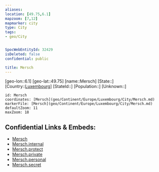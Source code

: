 ```yaml
---
aliases: 
location: [49.75,6.1]
mapzoom: [7,12] 
mapmarker: city 
type: City
tags:
- geo/City


SpocWebEntityId: 32429
isDeleted: false
confidential: public

title: Mersch
---
```

[geo-lon::6.1]
[geo-lat::49.75]
[name::Mersch]
[State::]
[Country::[Luxembourg](geo/Continent/Europe/Luxembourg.md)]
[StateId::]
[Population::]
[Unknown::]


```leaflet
id: Mersch
coordinates: [Mersch](geo/Continent/Europe/Luxembourg/City/Mersch.md)
markerFile: [Mersch](geo/Continent/Europe/Luxembourg/City/Mersch.md)
defaultZoom: 11 
maxZoom: 18
```


## Confidential Links & Embeds: 
- [Mersch](../../../../../../_public/geo/Continent/Europe/Luxembourg/City/Mersch.md) 
- [Mersch.internal](../../../../../../_internal/geo/Continent/Europe/Luxembourg/City/Mersch.internal.md) 
- [Mersch.protect](../../../../../../_protect/geo/Continent/Europe/Luxembourg/City/Mersch.protect.md) 
- [Mersch.private](../../../../../../_private/geo/Continent/Europe/Luxembourg/City/Mersch.private.md) 
- [Mersch.personal](../../../../../../_personal/geo/Continent/Europe/Luxembourg/City/Mersch.personal.md) 
- [Mersch.secret](../../../../../../_secret/geo/Continent/Europe/Luxembourg/City/Mersch.secret.md) 
